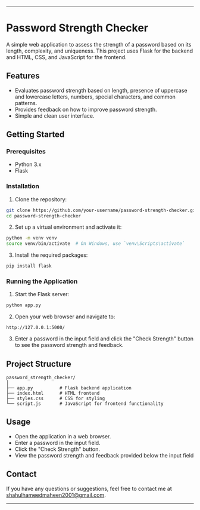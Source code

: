 
---

# Password Strength Checker

A simple web application to assess the strength of a password based on its length, complexity, and uniqueness. This project uses Flask for the backend and HTML, CSS, and JavaScript for the frontend.

## Features

- Evaluates password strength based on length, presence of uppercase and lowercase letters, numbers, special characters, and common patterns.
- Provides feedback on how to improve password strength.
- Simple and clean user interface.

## Getting Started

### Prerequisites

- Python 3.x
- Flask

### Installation

1. Clone the repository:

```sh
git clone https://github.com/your-username/password-strength-checker.git
cd password-strength-checker
```

2. Set up a virtual environment and activate it:

```sh
python -m venv venv
source venv/bin/activate  # On Windows, use `venv\Scripts\activate`
```

3. Install the required packages:

```sh
pip install flask
```

### Running the Application

1. Start the Flask server:

```sh
python app.py
```

2. Open your web browser and navigate to:

```
http://127.0.0.1:5000/
```

3. Enter a password in the input field and click the "Check Strength" button to see the password strength and feedback.

## Project Structure

```
password_strength_checker/
│
├── app.py          # Flask backend application
├── index.html      # HTML frontend
├── styles.css      # CSS for styling
└── script.js       # JavaScript for frontend functionality
```

## Usage

- Open the application in a web browser.
- Enter a password in the input field.
- Click the "Check Strength" button.
- View the password strength and feedback provided below the input field


## Contact

If you have any questions or suggestions, feel free to contact me at shahulhameedmaheen2001@gmail.com.

---


